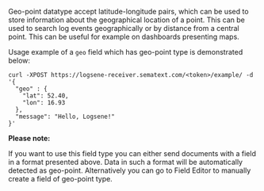 Geo-point datatype accept latitude-longitude pairs, which can be used to store
information about the geographical location of a point. This can be used to
search log events geographically or by distance from a central point. This
can be useful for example on dashboards presenting maps.

Usage example of a `geo` field which has geo-point type is demonstrated below:

    curl -XPOST https://logsene-receiver.sematext.com/<token>/example/ -d '{
      "geo" : {
        "lat": 52.40,
        "lon": 16.93
      },
      "message": "Hello, Logsene!"
    }'


**Please note:**

If you want to use this field type you can either send documents with a field in a format presented above. Data in such a format will be automatically detected as geo-point. Alternatively you can go to Field Editor to manually create a field of geo-point type.